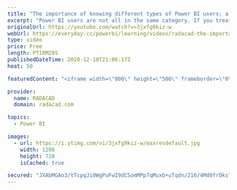 ```yaml
---
title: "The importance of knowing different types of Power BI users; a governance approach"
excerpt: "Power BI users are not all in the same category. If you treat everyone the same, then you wouldn't have a successful Power BI adoption. You would likely spend too much on the training and gain much less of adoption. In this video, I'll explain what are the different types of users and what are proper"
originalUrl: https://youtube.com/watch?v=3jxfg9kiz-w
webUrl: https://everyday.cc/powerbi/learning/videos/radacad-the-importance-of-knowing-different-types-of-power-bi-users-a-governance-approach/
type: video
price: Free
length: PT10M29S
publishedDateTime: 2020-12-10T21:06:17Z
heat: 50

featuredContent: "<iframe width=\"800\" height=\"500\" frameborder=\"0\" src=\"https://www.youtube.com/embed/3jxfg9kiz-w\" allow=\"accelerometer; autoplay; encrypted-media; gyroscope; picture-in-picture\" allowfullscreen></iframe>"

provider:
  name: RADACAD
  domain: radacad.com

topics:
  - Power BI

images:
  - url: https://i.ytimg.com/vi/3jxfg9kiz-w/maxresdefault.jpg
    width: 1280
    height: 720
    isCached: true

secured: "JXAbMGAo3/tTcpqJi0WgPuFwI9dCSomMPp7qMuxb+uTqdn/216/4Md8frDksTkq4vyIfuBVn36pfN9HWI/rXc3PKgBS4wiOFi6RYSuBDgfq8U3uv+V7b8XBHUuTLv3Bupz/A9z6z4Bs4nJxXOX9V7RRRA/05jkssBGNkgVfkSTm1W8/mliTGDIRRNb8aZtcv7aeSw5sMaqJM4S+yOx+5GSkrm/nBMAGJ5a2eDs6PpZorum2NNWu9jgmhQyDn6DkXWeoy2tpMXFt8XpXAYNcBO4gIffJhg79Vb9gvjyntupQQOdvOpGk693rko73kr8rrPhqdfHfiIw306YX+t4tCK22dnT5ML04OKbVuz7qtpfqVPSUWvfuvlzZSqSrDvBjj2+KwfV8nPw7jFSMVPzsnPdXvCMBF1Jv3CogGzI0SUDE=;oIvB1QXQZx14MwT7qvWx7w=="
---
```


